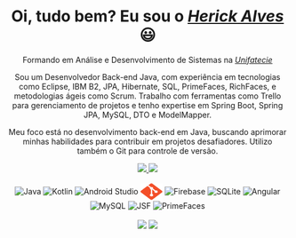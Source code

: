 <div>
  <h1 align="center">Oi, tudo bem? Eu sou o <a href="https://herickalves.github.io/perfil/"><i>Herick Alves</i></a> 😃️</h1>
  <p align="center">Formando em Análise e Desenvolvimento de Sistemas na <a href="https://www.unifatecie.edu.br/"><i>Unifatecie</i></a> 
<p align="center">
  Sou um Desenvolvedor Back-end Java, com experiência em tecnologias como Eclipse, IBM B2, JPA, Hibernate, SQL, PrimeFaces, RichFaces, e metodologias ágeis como Scrum.
  Trabalho com ferramentas como Trello para gerenciamento de projetos e tenho expertise em Spring Boot, Spring JPA, MySQL, DTO e ModelMapper.
</p>

<p align="center">
  Meu foco está no desenvolvimento back-end em Java, buscando aprimorar minhas habilidades para contribuir em projetos desafiadores. Utilizo também o Git para controle de versão.
</p>


</div>

<div align="center">
  <a href="https://github.com/herickkgb">
    <img height="150em" src="https://github-readme-stats.vercel.app/api?username=herickkgb&count_private=true&include_all_commits=true&show_icons=true&theme=dracula&hide_border=false&show_owner=true"/>
    <img height="150em" src="https://github-readme-stats.vercel.app/api/top-langs/?username=herickkgb&theme=dracula&hide_border=false&&layout=compact"/>
  </a>
</div>

<div align="center" valign="top"><br>
  <img align="center" alt="Java" height="30" width="40" src="https://cdn.jsdelivr.net/gh/devicons/devicon/icons/java/java-original.svg">
  <img align="center" alt="Kotlin" height="30" width="40" src="https://cdn.jsdelivr.net/gh/devicons/devicon/icons/kotlin/kotlin-original.svg">
  <img align="center" alt="Android Studio" height="30" width="40" src="https://cdn.jsdelivr.net/gh/devicons/devicon/icons/androidstudio/androidstudio-original.svg"> 
  <img align="center" alt="Git" height="30" width="40" src="https://raw.githubusercontent.com/devicons/devicon/master/icons/git/git-original.svg">
  <img align="center" alt="Firebase" height="30" width="40" src="https://cdn.jsdelivr.net/gh/devicons/devicon/icons/firebase/firebase-plain.svg">
  <img align="center" alt="SQLite" height="30" width="40" src="https://cdn.jsdelivr.net/gh/devicons/devicon/icons/sqlite/sqlite-original.svg">
  <img align="center" alt="Angular" height="30" width="40" src="https://cdn.jsdelivr.net/gh/devicons/devicon/icons/angularjs/angularjs-original.svg">
  <img align="center" alt="MySQL" height="30" width="40" src="https://cdn.jsdelivr.net/gh/devicons/devicon/icons/mysql/mysql-original.svg">
  <img align="center" alt="JSF" height="30" width="40" src="https://fernandofranzini.files.wordpress.com/2014/03/jsf-logo-square.jpg">
  <img align="center" alt="PrimeFaces" height="30" width="40" src="https://i2.wp.com/www.primefaces.org/wp-content/uploads/2016/10/primeng_solidBlack.png?fit=250%2C250&ssl=1">

</div><br>

<div align="center">
  <a href="https://wa.me/5531995309630" target="_blank"><img src="https://img.shields.io/badge/WhatsApp-25D366?style=for-the-badge&logo=whatsapp&logoColor=white" target="_blank"></a>
  <a href="https://www.linkedin.com/in/herick-kgb222/" target="_blank"><img src="https://img.shields.io/badge/-LinkedIn-%230077B5?style=for-the-badge&logo=linkedin&logoColor=white" target="_blank"></a> 
</div>
